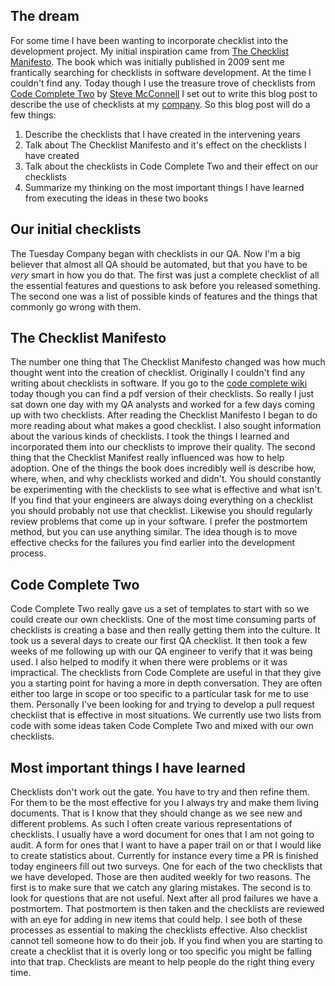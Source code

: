 ## The dream
For some time I have been wanting to incorporate checklist into the development project.
My initial inspiration came from [The Checklist Manifesto](http://atulgawande.com/book/the-checklist-manifesto/).
The book which was initially published in 2009 sent me frantically searching for checklists in software development.
At the time I couldn't find any.
Today though I use the treasure trove of checklists from [Code Complete Two](https://www.amazon.com/Code-Complete-Practical-Handbook-Construction/dp/0735619670) by [Steve McConnell](https://stevemcconnell.com/books/)
I set out to write this blog post to describe the use of checklists at my [company](https://www.tuesdaycompany.com/).
So this blog post will do a few things:

1. Describe the checklists that I have created in the intervening years
1. Talk about The Checklist Manifesto and it's effect on the checklists I have created
1. Talk about the checklists in Code Complete Two and their effect on our checklists
1. Summarize my thinking on the most important things I have learned from executing the ideas in these two books 

## Our initial checklists

The Tuesday Company began with checklists in our QA.
Now I'm a big believer that almost all QA should be automated, but that you have to be *very* smart in how you do that.
The first was just a complete checklist of all the essential features and questions to ask before you released something.
The second one was a list of possible kinds of features and the things that commonly go wrong with them.


## The Checklist Manifesto

The number one thing that The Checklist Manifesto changed was how much thought went into the creation of checklist.
Originally I couldn't find any writing about checklists in software.
If you go to the [code complete wiki](https://en.wikipedia.org/wiki/Code_Complete) today though you can find a pdf version of their checklists.
So really I just sat down one day with my QA analysts and worked for a few days coming up with two checklists.
After reading the Checklist Manifesto I began to do more reading about what makes a good checklist.
I also sought information about the various kinds of checklists.
I took the things I learned and incorporated them into our checklists to improve their quality.
The second thing that the Checklist Manifest really influenced was how to help adoption.
One of the things the book does incredibly well is describe how, where, when, and why checklists worked and didn't.
You should constantly be experimenting with the checklists to see what is effective and what isn't.
If you find that your engineers are always doing everything on a checklist you should probably not use that checklist.
Likewise you should regularly review problems that come up in your software.
I prefer the postmortem method, but you can use anything similar.
The idea though is to move effective checks for the failures you find earlier into the development process.


## Code Complete Two
Code Complete Two really gave us a set of templates to start with so we could create our own checklists.
One of the most time consuming parts of checklists is creating a base and then really getting them into the culture.
It took us a several days to create our first QA checklist.
It then took a few weeks of me following up with our QA engineer to verify that it was being used.
I also helped to modify it when there were problems or it was impractical.
The checklists from Code Complete are useful in that they give you a starting point for having a more in depth conversation.
They are often either too large in scope or too specific to a particular task for me to use them.
Personally I've been looking for and trying to develop a pull request checklist that is effective in most situations.
We currently use two lists from code with some ideas taken Code Complete Two and mixed with our own checklists. 


## Most important things I have learned
Checklists don't work out the gate.
You have to try and then refine them.
For them to be the most effective for you I always try and make them living documents.
That is I know that they should change as we see new and different problems.
As such I often create various representations of checklists.
I usually have a word document for ones that I am not going to audit.
A form for ones that I want to have a paper trail on or that I would like to create statistics about.
Currently for instance every time a PR is finished today engineers fill out two surveys.
One for each of the two checklists that we have developed.
Those are then audited weekly for two reasons.
The first is to make sure that we catch any glaring mistakes.
The second is to look for questions that are not useful.
Next after all prod failures we have a postmortem.
That postmortem is then taken and the checklists are reviewed with an eye for adding in new items that could help.
I see both of these processes as essential to making the checklists effective.
Also checklist cannot tell someone how to do their job.
If you find when you are starting to create a checklist that it is overly long or too specific you might be falling into that trap.
Checklists are meant to help people do the right thing every time.